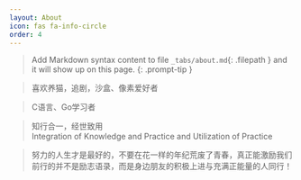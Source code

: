 ```yaml
---
layout: About
icon: fas fa-info-circle
order: 4
---
```


> Add Markdown syntax content to file `_tabs/about.md`{: .filepath } and it will show up on this page.
{: .prompt-tip }

> 喜欢养猫，追剧，沙盒、像素爱好者

> C语言、Go学习者

> 知行合一，经世致用<br>
> Integration of Knowledge and Practice and Utilization of Practice

> 努力的人生才是最好的，不要在花一样的年纪荒废了青春，真正能激励我们前行的并不是励志语录，而是身边朋友的积极上进与充满正能量的人同行！